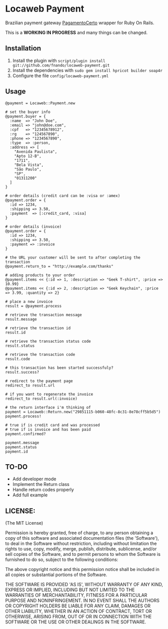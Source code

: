 Locaweb Payment
===============

Brazilian payment gateway [PagamentoCerto](http://www.pagamentocerto.com.br/) wrapper for Ruby On Rails.

This is a **WORKING IN PROGRESS** and many things can be changed.

Installation
------------

1. Install the plugin with `script/plugin install git://github.com/fnando/locaweb-payment.git`
2. Install the dependencies with `sudo gem install hpricot builder soap4r`
3. Configure the file `config/locaweb-payment.yml`

Usage
-----

	@payment = Locaweb::Payment.new
	
	# set the buyer info
	@payment.buyer = {
	  :name  => "John Doe",
	  :email => "john@doe.com",
	  :cpf   => "12345678912",
	  :rg    => "124567890",
	  :phone => "1234567890",
	  :type  => :person,
	  :address => [
	    "Avenida Paulista",
		"Apto 12-B",
		"1711",
		"Bela Vista",
		"São Paulo",
		"SP",
		"01311200"
	  ]
	}
	
	# order details (credit card can be :visa or :amex)
	@payment.order = {
	  :id => 1234,
	  :shipping => 3.50,
	  :payment  => [:credit_card, :visa]
	}
	
	# order details (invoice)
	@payment.order = {
	  :id => 1234,
	  :shipping => 3.50,
	  :payment => :invoice
	}
	
	# the URL your customer will be sent to after completing the transaction
	@payment.return_to = "http://example.com/thanks"

	# adding products to your order
	@payment.items << {:id => 1, :description => "Geek T-shirt", :price => 10.99}
	@payment.items << {:id => 2, :description => "Geek Keychain", :price => 3.99, :quantity => 2}
	
	# place a new invoice
	result = @payment.process
	
	# retrieve the transaction message
	result.message
	
	# retrieve the transaction id
	result.id
	
	# retrieve the transaction status code
	result.status
	
	# retrieve the transaction code
	result.code
	
	# this transaction has been started successfuly?
	result.success?
	
	# redirect to the payment page
	redirect_to result.url
	
	# if you want to regenerate the invoice
	redirect_to result.url(:invoice)
	
	# the return interface i'm thinking of
	payment = Locaweb::Return.new("29851115-b060-48fc-8c31-8e78cff5b5d5")
	payment.process!
	
	# true if is credit card and was processed
	# true if is invoice and has been paid
	payment.confirmed?
	
	payment.message
	payment.status
	payment.id

TO-DO
-----

* Add developer mode
* Implement the Return class
* Handle return codes properly
* Add full example

LICENSE:
--------

(The MIT License)

Permission is hereby granted, free of charge, to any person obtaining
a copy of this software and associated documentation files (the
'Software'), to deal in the Software without restriction, including
without limitation the rights to use, copy, modify, merge, publish,
distribute, sublicense, and/or sell copies of the Software, and to
permit persons to whom the Software is furnished to do so, subject to
the following conditions:

The above copyright notice and this permission notice shall be
included in all copies or substantial portions of the Software.

THE SOFTWARE IS PROVIDED 'AS IS', WITHOUT WARRANTY OF ANY KIND,
EXPRESS OR IMPLIED, INCLUDING BUT NOT LIMITED TO THE WARRANTIES OF
MERCHANTABILITY, FITNESS FOR A PARTICULAR PURPOSE AND NONINFRINGEMENT.
IN NO EVENT SHALL THE AUTHORS OR COPYRIGHT HOLDERS BE LIABLE FOR ANY
CLAIM, DAMAGES OR OTHER LIABILITY, WHETHER IN AN ACTION OF CONTRACT,
TORT OR OTHERWISE, ARISING FROM, OUT OF OR IN CONNECTION WITH THE
SOFTWARE OR THE USE OR OTHER DEALINGS IN THE SOFTWARE.